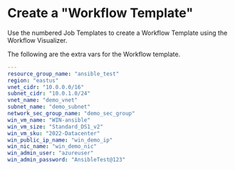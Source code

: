 # Create a "Workflow Template"

Use the numbered Job Templates to create a Workflow Template using the Workflow Visualizer.


The following are the extra vars for the Workflow template.

```yaml
---
resource_group_name: "ansible_test"
region: "eastus"
vnet_cidr: "10.0.0.0/16"
subnet_cidr: "10.0.1.0/24"
vnet_name: "demo_vnet"
subnet_name: "demo_subnet"
network_sec_group_name: "demo_sec_group"
win_vm_name: "WIN-ansible"
win_vm_size: "Standard_DS1_v2"
win_vm_sku: "2022-Datacenter"
win_public_ip_name: "win_demo_ip"
win_nic_name: "win_demo_nic"
win_admin_user: "azureuser"
win_admin_password: "AnsibleTest@123"
```
